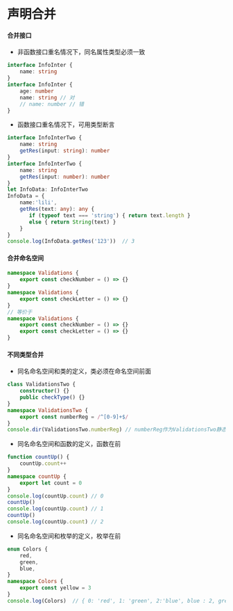 <!--
 * @Page: 声明合并
 * @Version: 1.0.0
 * @Autor: xumeng
 * @Date: 2020-05-21 09:41:50
 * @LastEditors: Please set LastEditors
 * @LastEditTime: 2020-05-21 11:24:36
--> 
# 声明合并
#### 合并接口
- 非函数接口重名情况下，同名属性类型必须一致
```ts
interface InfoInter {
    name: string
}
interface InfoInter {
    age: number
    name: string // 对
    // name: number // 错
}
```
- 函数接口重名情况下，可用类型断言
```ts
interface InfoInterTwo {
    name: string
    getRes(input: string): number
}
interface InfoInterTwo {
    name: string
    getRes(input: number): number
}
let InfoData: InfoInterTwo
InfoData = {
    name:'lili',
    getRes(text: any): any {
       if (typeof text === 'string') { return text.length } 
       else { return String(text) }
    }
}
console.log(InfoData.getRes('123'))  // 3
```

#### 合并命名空间
```ts
namespace Validations {
    export const checkNumber = () => {}
}
namespace Validations {
    export const checkLetter = () => {}
}
// 等价于
namespace Validations {
    export const checkNumber = () => {}
    export const checkLetter = () => {}
}
```

#### 不同类型合并
- 同名命名空间和类的定义，类必须在命名空间前面
```ts
class ValidationsTwo {
    constructor() {}
    public checkType() {}
}
namespace ValidationsTwo {
    export const numberReg = /^[0-9]+$/
}
console.dir(ValidationsTwo.numberReg) // numberReg作为ValidationsTwo静态属性被输出
```
- 同名命名空间和函数的定义，函数在前
```ts
function countUp() {
    countUp.count++
}
namespace countUp {
    export let count = 0
}
console.log(countUp.count) // 0
countUp()
console.log(countUp.count) // 1
countUp()
console.log(countUp.count) // 2
```
- 同名命名空间和枚举的定义，枚举在前
```ts
enum Colors {
    red,
    green,
    blue,
}
namespace Colors {
    export const yellow = 3
}
console.log(Colors)  // { 0: 'red', 1: 'green', 2:'blue', blue : 2, green: 1, red: 0, yellow: 3 }
```